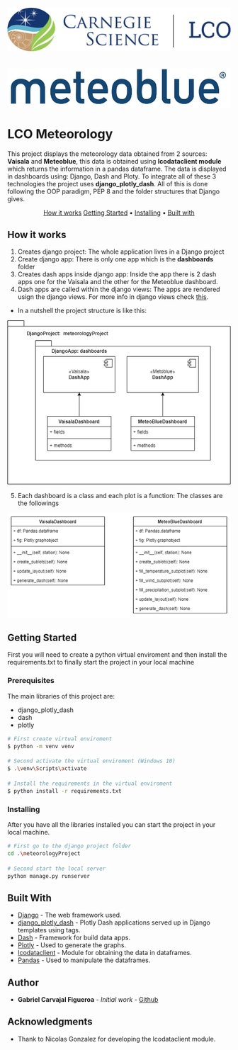 ![LCO logo](/img/LCO_logo.png)
<br>
<br>
<br>
![MeteoBlue logo](/img/meteoblue_logo.png)

# LCO Meteorology

This project displays the meteorology data obtained from 2 sources: **Vaisala** and 
**Meteoblue**, this data is obtained using **lcodataclient module** which returns the 
information in a pandas dataframe. The data is displayed in dashboards using: 
Django, Dash and Ploty. To integrate all of these 3 technologies the project uses **django_plotly_dash**. All of this is done following the OOP paradigm, PEP 8 and the folder structures that Django gives.

<p align="center">
  <a href="#how-it-works">How it works</a>
  <a href="#getting-started">Getting Started</a> •
  <a href="#installing">Installing</a> •
  <a href="#built-with">Built with</a>
</p>

## How it works
1. Creates django project: The whole application lives in a Django project
2. Create django app: There is only one app which is the **dashboards** folder
3. Creates dash apps inside django app: Inside the app there is 2 dash apps
one for the Vaisala and the other for the Meteoblue dashboard.
4. Dash apps are called within the django views: The apps are rendered usign 
the django views. For more info in django views check [this](https://docs.djangoproject.com/en/5.0/intro/tutorial01/#write-your-first-view).

- In a nutshell the project structure is like this: 

<p align="center">
  <img src="img/lco_meteorology_structure.png" alt="Project structure"/>
</p>

5. Each dashboard is a class and each plot is a function: The classes are the
followings

<p align="center">
  <img src="img/lco_meteorology_classes.png" alt="Classes"/>
</p>

## Getting Started

First you will need to create a python virtual enviroment and then install 
the requirements.txt to finally start the project in your local machine

### Prerequisites

The main libraries of this project are:
- django_plotly_dash
- dash
- plotly

 ``` bash
# First create virtual enviroment
$ python -m venv venv

# Second activate the virtual enviroment (Windows 10)
$ .\venv\Scripts\activate

# Install the requirements in the virtual enviroment
$ python install -r requirements.txt
```

### Installing

After you have all the libraries installed you can start the project in your 
local machine.

``` bash
# First go to the django project folder
cd .\meteorologyProject

# Second start the local server
python manage.py runserver
```

## Built With

* [Django](https://www.djangoproject.com/) - The web framework used.
* [django_plotly_dash](https://django-plotly-dash.readthedocs.io/en/latest/) - 
Plotly Dash applications served up in Django templates using tags.
* [Dash](https://dash.plotly.com/) - Framework for build data apps.
* [Plotly](https://plotly.com/) - Used to generate the graphs.
* [lcodataclient]() - Module for obtaining the data in dataframes.
* [Pandas](https://pandas.pydata.org/) - Used to manipulate the dataframes.


## Author

* **Gabriel Carvajal Figueroa** - *Initial work* - [Github](https://github.com/gabrielcarvajalfigueroa)


## Acknowledgments

* Thank to Nicolas Gonzalez for developing the lcodataclient module.
